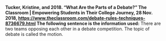 **Tucker, Kristine, and 2018. “What Are the Parts of a Debate?” The Classroom | Empowering Students in Their College Journey, 28 Nov. 2018, https://www.theclassroom.com/debate-rules-techniques-8736679.html
The following sentence is the information used:**
There are two teams opposing each other in a debate competition. The topic of debate is called the motion.
